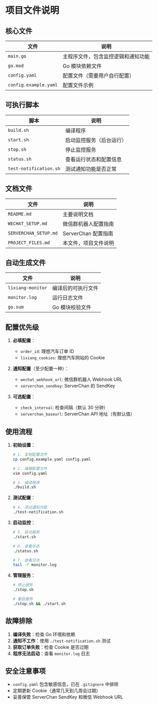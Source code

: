 # 项目文件说明

## 核心文件

| 文件 | 说明 |
|------|------|
| `main.go` | 主程序文件，包含监控逻辑和通知功能 |
| `go.mod` | Go 模块依赖文件 |
| `config.yaml` | 配置文件（需要用户自行配置） |
| `config.example.yaml` | 配置文件示例 |

## 可执行脚本

| 脚本 | 说明 |
|------|------|
| `build.sh` | 编译程序 |
| `start.sh` | 启动监控服务（后台运行） |
| `stop.sh` | 停止监控服务 |
| `status.sh` | 查看运行状态和配置信息 |
| `test-notification.sh` | 测试通知功能是否正常 |

## 文档文件

| 文件 | 说明 |
|------|------|
| `README.md` | 主要说明文档 |
| `WECHAT_SETUP.md` | 微信群机器人配置指南 |
| `SERVERCHAN_SETUP.md` | ServerChan 配置指南 |
| `PROJECT_FILES.md` | 本文件，项目文件说明 |

## 自动生成文件

| 文件 | 说明 |
|------|------|
| `lixiang-monitor` | 编译后的可执行文件 |
| `monitor.log` | 运行日志文件 |
| `go.sum` | Go 模块校验文件 |

## 配置优先级

1. **必填配置**：
   - `order_id`: 理想汽车订单 ID
   - `lixiang_cookies`: 理想汽车网站的 Cookie

2. **通知配置**（至少配置一种）：
   - `wechat_webhook_url`: 微信群机器人 Webhook URL
   - `serverchan_sendkey`: ServerChan 的 SendKey

3. **可选配置**：
   - `check_interval`: 检查间隔（默认 30 分钟）
   - `serverchan_baseurl`: ServerChan API 地址（有默认值）

## 使用流程

1. **初始设置**：
   ```bash
   # 1. 复制配置文件
   cp config.example.yaml config.yaml
   
   # 2. 编辑配置文件
   vim config.yaml
   
   # 3. 编译程序
   ./build.sh
   ```

2. **测试配置**：
   ```bash
   # 4. 测试通知功能
   ./test-notification.sh
   ```

3. **启动监控**：
   ```bash
   # 5. 启动服务
   ./start.sh
   
   # 6. 查看状态
   ./status.sh
   
   # 7. 查看日志
   tail -f monitor.log
   ```

4. **管理服务**：
   ```bash
   # 停止服务
   ./stop.sh
   
   # 重启服务
   ./stop.sh && ./start.sh
   ```

## 故障排除

1. **编译失败**：检查 Go 环境和依赖
2. **通知不工作**：使用 `./test-notification.sh` 测试
3. **获取订单失败**：检查 Cookie 是否过期
4. **程序无法启动**：查看 `monitor.log` 日志

## 安全注意事项

- `config.yaml` 包含敏感信息，已在 `.gitignore` 中排除
- 定期更新 Cookie（通常几天到几周会过期）
- 妥善保管 ServerChan SendKey 和微信 Webhook URL